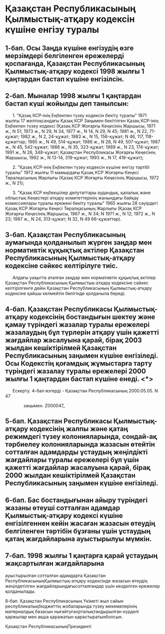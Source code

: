 # Қазақстан Республикасының Қылмыстық-атқару кодексін күшіне енгізу туралы

## 1-бап. Осы Заңда күшіне енгізудің өзге мерзімдері белгіленген ережелерді қоспағанда, Қазақстан Республикасының Қылмыстық-атқару кодексі 1998 жылғы 1 қаңтардан бастап күшіне енгізілсін.

## 2-бап. Мыналар 1998 жылғы 1 қаңтардан бастап күші жойылды деп танылсын:

      1. "Қазақ КСР-інің Еңбекпен түзеу кодексін бекіту туралы" 1971 жылғы 17 желтоқсандағы Қазақ КСР Заңымен бекітілген Қазақ КСР-інің Еңбекпен түзеу кодексі (Қазақ КСР Жоғарғы Кеңесінің Жаршысы, 1971 ж., N 51, 1973 ж., N 29, N 34, 1977 ж., N 14, N 29, N 45; 1981 ж., N 22, 71-құжат; 1982 ж., N 2, 24-құжат; 1983 ж., N 15, 156-құжат; N 46, 117, 118-құжаттар; 1985 ж., N 49, 514-құжат; 1986 ж., N 28, N 49, 507-құжат; 1987 ж., N 45, 542-құжат; 1988 ж., N 35, 323-құжат; 1989 ж., N 23, 174-құжат; 1991 ж., N 26, 348-құжат; Қазақстан Республикасы Жоғарғы Кеңесінің Жаршысы, 1992 ж., N 13-14, 319-құжат; 1993 ж., N 17, 418-құжат);

      2. "Қазақ КСР-інің Еңбекпен түзеу кодексін күшіне енгізу тәртібі туралы" 1972 жылғы 11 мамырдағы Қазақ КСР Жоғарғы Кеңесі Төралқасының Жарлығы (Қазақ КСР Жоғарғы Кеңесінің Жаршысы, 1972 ж., N 21);

      3. "Қазақ КСР еңбекшілер депутаттары аудандық, қалалық және облыстық Кеңестері атқару комитеттерінің жанындағы байқау комиссиялары туралы ережені бекіту туралы" 1965 жылғы 28 сәуірдегі Қазақ КСР Жоғарғы Кеңесі Төралқасының Жарлығы (Қазақ КСР Жоғарғы Кеңесінің Жаршысы, 1967 ж., N 34; N 1971 ж., N 12; 1972 ж., N 23; 1987 ж., N 24, 313-құжат; N 32, N 49 66-құжаттар).

## 3-бап. Қазақстан Республикасының аумағында қолданылып жүрген заңдар мен нормативтік құқықтық актілер Қазақстан Республикасының Қылмыстық-атқару кодексіне сәйкес келтірілуге тиіс.

      Алдағы уақытта аталған заңдар мен нормативтік құқықтық актілер Қазақстан Республикасының Қылмыстық-атқару кодексіне сәйкес келтірілгенге дейін Қазақстан Республикасының Қылмыстық-атқару кодексіне қайшы келмейтін бөлігінде қолданыла береді.

## 4-бап. Қазақстан Республикасы Қылмыстық-атқару кодексінің бостандығын шектеу және қамау түріндегі жазалар туралы ережелері жазалаудың бұл түрлерін атқару үшін қажетті жағдайлар жасалуына қарай, бірақ 2003 жылдан кешіктірілмей Қазақстан Республикасының заңымен күшіне енгізіледі. Осы Кодекстiң қоғамдық жұмыстарға тарту түрiндегi жазалау туралы ережелерi 2000 жылғы 1 қаңтардан бастап күшiне енедi. <*>

      Ескерту. 4-бап өзгерді - Қазақстан Республикасының 2000.05.05. N 47

               заңымен. Z000047_

## 5-бап. Қазақстан Республикасы Қылмыстық-атқару кодексінің жалпы және қатаң режимдегі түзеу колонияларында, сондай-ақ тәрбиелеу колонияларында жазасын өтейтін сотталған адамдарды ұстаудың жеңілдікті жағдайлары туралы ережелері бұл үшін қажетті жағдайлар жасалуына қарай, бірақ 2000 жылдан кешіктірілмей Қазақстан Республикасының заңымен күшіне енгізіледі.

## 6-бап. Бас бостандығынан айыру түріндегі жазаны өтеуші сотталған адамдар Қылмыстық-атқару кодексі күшіне енгізілгеннен кейін жасаған жазасын өтеудің белгіленген тәртібін бұзғаны үшін ұстаудың қатаң жағдайларына ауыстырылуы мүмкін.

## 7-бап. 1998 жылғы 1 қаңтарға қарай ұстаудың жақсартылған жағдайларына

ауыстырылған сотталған адамдарға Қазақстан РеспубликасыныңҚылмыстық-атқару кодексінде жазасын өтеудің жеңілдетілген жағдайларындағысотталғандар үшін көзделген ережелер қолданылады.

8-бап. Қазақстан Республикасының Үкіметі жыл сайын республикалықбюджеттің жобаларында түзеу мекемелерінің материалдық базасын нығайтуғаорталықтандырылған күрделі қаржылар мен ақша қаражатын қарастыратынболсын.

Қазақстан РеспубликасыныңПрезиденті

